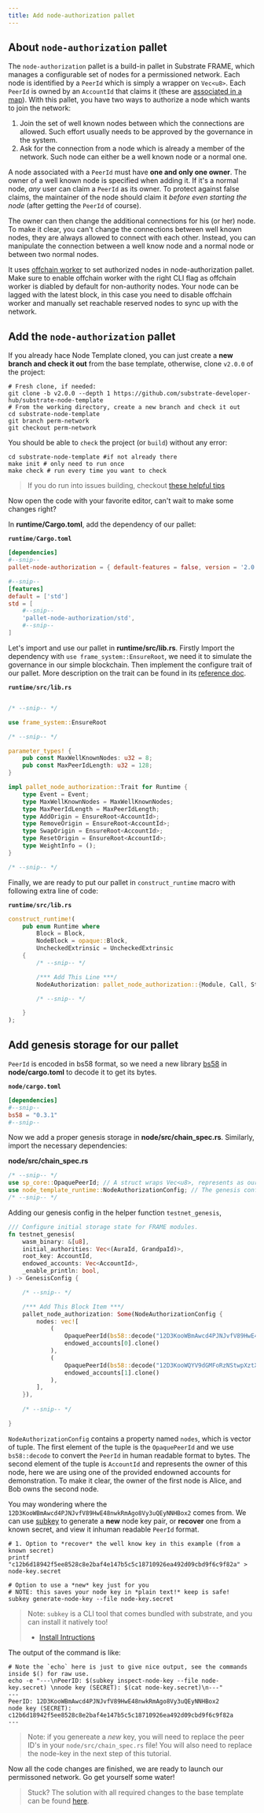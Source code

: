 ```yaml
---
title: Add node-authorization pallet
---
```


## About `node-authorization` pallet

The `node-authorization` pallet is a build-in pallet in Substrate FRAME, which manages 
a configurable set of nodes for a permissioned network. 
Each node is identified by a `PeerId` which is simply a wrapper on `Vec<u8>`.
Each `PeerId` is owned by an `AccountId` that claims it
(these are [associated in a map](https://substrate.dev/rustdocs/v2.0.0/pallet_node_authorization/struct.Owners.html)).
With this pallet, you have two ways to authorize a node which wants to join the network:

1. Join the set of well known nodes between which the connections are allowed.
    Such effort usually needs to be approved by the governance in the system.
2. Ask for the connection from a node which is already a member of the network.
    Such node can either be a well known node or a normal one. 

A node associated with a `PeerId` must have **one and only one owner**.
The owner of a well known node is specified when adding it.
If it's a normal node, *any* user can claim a `PeerId` as its owner.
To protect against false claims, the maintainer of the node should claim it *before even starting the node*
(after getting the `PeerId` of course). 

The owner can then change the additional connections for his (or her) node.
To make it clear, you can't change the connections between well known nodes,
they are always allowed to connect with each other. 
Instead, you can manipulate the connection between a well know node 
and a normal node or between two normal nodes.

It uses [offchain worker](https://substrate.dev/docs/en/knowledgebase/runtime/off-chain-workers)
to set authorized nodes in node-authorization pallet. Make sure to enable offchain worker with
the right CLI flag as offchain worker is diabled by default for non-authority nodes.
Your node can be lagged with the latest block, in this case you need to disable offchain worker
and manually set reachable reserved nodes to sync up with the network.

## Add the `node-authorization` pallet

If you already hace Node Template cloned, you can just create a 
**new branch and check it out** from the base template, 
otherwise, clone `v2.0.0` of the project:

```shell
# Fresh clone, if needed:
git clone -b v2.0.0 --depth 1 https://github.com/substrate-developer-hub/substrate-node-template
# From the working directory, create a new branch and check it out
cd substrate-node-template
git branch perm-network
git checkout perm-network
```

You should be able to `check` the project (or `build`) without any error: 

```shell
cd substrate-node-template #if not already there
make init # only need to run once
make check # run every time you want to check
```

> If you do run into issues building, checkout
> [these helpful tips](https://substrate.dev/docs/en/knowledgebase/getting-started/#rust-developer-environment)

Now open the code with your favorite editor, can't wait to make some changes right?

In **runtime/Cargo.toml**, add the dependency of our pallet:

**`runtime/Cargo.toml`**

```TOML
[dependencies]
#--snip--
pallet-node-authorization = { default-features = false, version = '2.0.0' }

#--snip--
[features]
default = ['std']
std = [
    #--snip--
    'pallet-node-authorization/std',
    #--snip--
]
```
Let's import and use our pallet in **runtime/src/lib.rs**. Firstly Import the dependency
with `use frame_system::EnsureRoot`, we need it to simulate the governance in our simple blockchain.
Then implement the configure trait of our pallet. More description on the trait can be found in 
its [reference doc](https://docs.rs/pallet-node-authorization/2.0.0/pallet_node_authorization/trait.Trait.html).

**`runtime/src/lib.rs`**

```rust

/* --snip-- */

use frame_system::EnsureRoot

/* --snip-- */

parameter_types! {
	pub const MaxWellKnownNodes: u32 = 8;
	pub const MaxPeerIdLength: u32 = 128;
}

impl pallet_node_authorization::Trait for Runtime {
	type Event = Event;
	type MaxWellKnownNodes = MaxWellKnownNodes;
	type MaxPeerIdLength = MaxPeerIdLength;
	type AddOrigin = EnsureRoot<AccountId>;
	type RemoveOrigin = EnsureRoot<AccountId>;
	type SwapOrigin = EnsureRoot<AccountId>;
	type ResetOrigin = EnsureRoot<AccountId>;
	type WeightInfo = ();
}

/* --snip-- */
```

Finally, we are ready to put our pallet in `construct_runtime` macro with following extra line of code:

**`runtime/src/lib.rs`**

```rust
construct_runtime!(
    pub enum Runtime where
        Block = Block,
        NodeBlock = opaque::Block,
        UncheckedExtrinsic = UncheckedExtrinsic
    {
        /* --snip-- */

        /*** Add This Line ***/
        NodeAuthorization: pallet_node_authorization::{Module, Call, Storage, Event<T>, Config<T>},

        /* --snip-- */

    }
);
```

## Add genesis storage for our pallet

`PeerId` is encoded in bs58 format, so we need a new library 
[bs58](https://docs.rs/bs58/0.3.1/bs58/) in **node/cargo.toml** to decode it to get its bytes.

**`node/cargo.toml`**

```TOML
[dependencies]
#--snip--
bs58 = "0.3.1"
#--snip--
```

Now we add a proper genesis storage in **node/src/chain_spec.rs**. Similarly, import the necessary dependencies:

**node/src/chain_spec.rs**

```rust
/* --snip-- */
use sp_core::OpaquePeerId; // A struct wraps Vec<u8>, represents as our `PeerId`.
use node_template_runtime::NodeAuthorizationConfig; // The genesis config that serves for our pallet.
/* --snip-- */
```

Adding our genesis config in the helper function `testnet_genesis`,

```rust
/// Configure initial storage state for FRAME modules.
fn testnet_genesis(
	wasm_binary: &[u8],
	initial_authorities: Vec<(AuraId, GrandpaId)>,
	root_key: AccountId,
	endowed_accounts: Vec<AccountId>,
	_enable_println: bool,
) -> GenesisConfig {

    /* --snip-- */

    /*** Add This Block Item ***/
    pallet_node_authorization: Some(NodeAuthorizationConfig {
    	nodes: vec![
    		(
    			OpaquePeerId(bs58::decode("12D3KooWBmAwcd4PJNJvfV89HwE48nwkRmAgo8Vy3uQEyNNHBox2").into_vec().unwrap()),
		    	endowed_accounts[0].clone()
    		),
    		(
	    		OpaquePeerId(bs58::decode("12D3KooWQYV9dGMFoRzNStwpXztXaBUjtPqi6aU76ZgUriHhKust").into_vec().unwrap()),
	    		endowed_accounts[1].clone()
	    	),
    	],
    }),
    
    /* --snip-- */

}
```

`NodeAuthorizationConfig` contains a property named `nodes`, which is vector of tuple.
The first element of the tuple is the `OpaquePeerId` and we use `bs58::decode` to convert
the `PeerId` in human readable format to bytes. The second element of the tuple is `AccountId`
and represents the owner of this node, here we are using one of the provided endowned accounts
for demonstration. To make it clear, the owner of the first node is Alice, and Bob owns the second node.

You may wondering where the `12D3KooWBmAwcd4PJNJvfV89HwE48nwkRmAgo8Vy3uQEyNNHBox2` comes from.
We can use [subkey](https://substrate.dev/docs/en/knowledgebase/integrate/subkey#generating-node-keys) to
generate a **new** node key pair, or **recover** one from a known secret, and view it inhuman readable
`PeerId` format.

```shell
# 1. Option to *recover* the well know key in this example (from a known secret)
printf "c12b6d18942f5ee8528c8e2baf4e147b5c5c18710926ea492d09cbd9f6c9f82a" > node-key.secret

# Option to use a *new* key just for you
# NOTE: this saves your node key in *plain text!* keep is safe!
subkey generate-node-key --file node-key.secret
```

> Note: `subkey` is a CLI tool that comes bundled with substrate, and you can install it natively too! 
>  - [Install Intructions](https://substrate.dev/docs/en/knowledgebase/integrate/subkey#installation)

The output of the command is like:

```shell
# Note the `echo` here is just to give nice output, see the commands inside $() for raw use.
echo -e "---\nPeerID: $(subkey inspect-node-key --file node-key.secret) \nnode key (SECRET): $(cat node-key.secret)\n---"
---
PeerID: 12D3KooWBmAwcd4PJNJvfV89HwE48nwkRmAgo8Vy3uQEyNNHBox2 
node key (SECRET): c12b6d18942f5ee8528c8e2baf4e147b5c5c18710926ea492d09cbd9f6c9f82a
---
```

> Note: if you genereate a *new* key, you will need to replace the peer ID's in your `node/src/chain_spec.rs` file!
> You will also need to replace the node-key in the next step of this tutorial.

Now all the code changes are finished, we are ready to launch our permissoned network. Go get yourself some water!

> Stuck? The solution with all required changes to the base template can be found [here](https://github.com/kaichaosun/substrate-permission-network/commit/c8b8f610afaab024c16da0917d059dc5050d3807).
